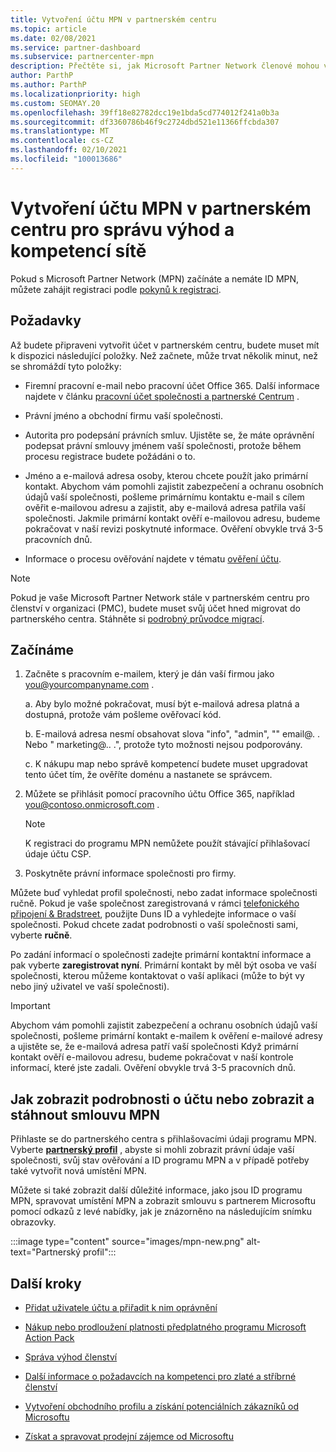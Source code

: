 ```yaml
---
title: Vytvoření účtu MPN v partnerském centru
ms.topic: article
ms.date: 02/08/2021
ms.service: partner-dashboard
ms.subservice: partnercenter-mpn
description: Přečtěte si, jak Microsoft Partner Network členové mohou vytvořit účet partnerského centra za účelem správy svých síťových výhod a kompetencí.
author: ParthP
ms.author: ParthP
ms.localizationpriority: high
ms.custom: SEOMAY.20
ms.openlocfilehash: 39ff18e82782dcc19e1bda5cd774012f241a0b3a
ms.sourcegitcommit: df3360786b46f9c2724dbd521e11366ffcbda307
ms.translationtype: MT
ms.contentlocale: cs-CZ
ms.lasthandoff: 02/10/2021
ms.locfileid: "100013686"
---
```

# <a name="create-an-mpn-account-in-partner-center-to-manage-network-benefits-and-competencies"></a>Vytvoření účtu MPN v partnerském centru pro správu výhod a kompetencí sítě


Pokud s Microsoft Partner Network (MPN) začínáte a nemáte ID MPN, můžete zahájit registraci podle [pokynů k registraci](https://partner.microsoft.com/dashboard/account/v3/enrollment/introduction/partnership).

## <a name="prerequisites"></a>Požadavky 

Až budete připraveni vytvořit účet v partnerském centru, budete muset mít k dispozici následující položky.  Než začnete, může trvat několik minut, než se shromáždí tyto položky:

- Firemní pracovní e-mail nebo pracovní účet Office 365. Další informace najdete v článku [pracovní účet společnosti a partnerské Centrum](azure-active-directory-tenants-and-partner-center.md) . 
 
- Právní jméno a obchodní firmu vaší společnosti.

- Autorita pro podepsání právních smluv. Ujistěte se, že máte oprávnění podepsat právní smlouvy jménem vaší společnosti, protože během procesu registrace budete požádáni o to.

- Jméno a e-mailová adresa osoby, kterou chcete použít jako primární kontakt. Abychom vám pomohli zajistit zabezpečení a ochranu osobních údajů vaší společnosti, pošleme primárnímu kontaktu e-mail s cílem ověřit e-mailovou adresu a zajistit, aby e-mailová adresa patřila vaší společnosti. Jakmile primární kontakt ověří e-mailovou adresu, budeme pokračovat v naší revizi poskytnuté informace. Ověření obvykle trvá 3-5 pracovních dnů. 

- Informace o procesu ověřování najdete v tématu [ověření účtu](verification-responses.md).

>[!NOTE]
>Pokud je vaše Microsoft Partner Network stále v partnerském centru pro členství v organizaci (PMC), budete muset svůj účet hned migrovat do partnerského centra. Stáhněte si [podrobný průvodce migrací](https://assetsprod.microsoft.com/mpn/migrate-pmc-pc-mpa-guide.pptx).

## <a name="get-started"></a>Začínáme

1. Začněte s pracovním e-mailem, který je dán vaší firmou jako you@yourcompanyname.com .
 
    a.  Aby bylo možné pokračovat, musí být e-mailová adresa platná a dostupná, protože vám pošleme ověřovací kód.

    b.  E-mailová adresa nesmí obsahovat slova "info", "admin", "" email@. . Nebo " marketing@.. .", protože tyto možnosti nejsou podporovány.

    c.  K nákupu map nebo správě kompetencí budete muset upgradovat tento účet tím, že ověříte doménu a nastanete se správcem. 

2. Můžete se přihlásit pomocí pracovního účtu Office 365, například you@contoso.onmicrosoft.com .

   >[!NOTE]
   > K registraci do programu MPN nemůžete použít stávající přihlašovací údaje účtu CSP.

3. Poskytněte právní informace společnosti pro firmy.

Můžete buď vyhledat profil společnosti, nebo zadat informace společnosti ručně. Pokud je vaše společnost zaregistrovaná v rámci [telefonického připojení & Bradstreet](https://partner.microsoft.com/marketing/usisvshowcase/dunandbrad), použijte Duns ID a vyhledejte informace o vaší společnosti. Pokud chcete zadat podrobnosti o vaší společnosti sami, vyberte **ručně**.

Po zadání informací o společnosti zadejte primární kontaktní informace a pak vyberte **zaregistrovat nyní**.
Primární kontakt by měl být osoba ve vaší společnosti, kterou můžeme kontaktovat o vaší aplikaci (může to být vy nebo jiný uživatel ve vaší společnosti).

>[!IMPORTANT]
>Abychom vám pomohli zajistit zabezpečení a ochranu osobních údajů vaší společnosti, pošleme primární kontakt e-mailem k ověření e-mailové adresy a ujistěte se, že e-mailová adresa patří vaší společnosti Když primární kontakt ověří e-mailovou adresu, budeme pokračovat v naší kontrole informací, které jste zadali. Ověření obvykle trvá 3-5 pracovních dnů. 

## <a name="how-to-view-account-details-or-view-and-download-the-mpn-agreement"></a>Jak zobrazit podrobnosti o účtu nebo zobrazit a stáhnout smlouvu MPN

Přihlaste se do partnerského centra s přihlašovacími údaji programu MPN. Vyberte [**partnerský profil**](https://partner.microsoft.com/pcv/accountsettings/connectedpartnerprofile) , abyste si mohli zobrazit právní údaje vaší společnosti, svůj stav ověřování a ID programu MPN a v případě potřeby také vytvořit nová umístění MPN. 

Můžete si také zobrazit další důležité informace, jako jsou ID programu MPN, spravovat umístění MPN a zobrazit smlouvu s partnerem Microsoftu pomocí odkazů z levé nabídky, jak je znázorněno na následujícím snímku obrazovky.

:::image type="content" source="images/mpn-new.png" alt-text="Partnerský profil":::


## <a name="next-steps"></a>Další kroky

-   [Přidat uživatele účtu a přiřadit k nim oprávnění](create-user-accounts-and-set-permissions.md)

-   [Nákup nebo prodloužení platnosti předplatného programu Microsoft Action Pack](mpn-get-action-pack.md)

-   [Správa výhod členství](manage-your-partner-network-benefits.md)

-   [Další informace o požadavcích na kompetenci pro zlaté a stříbrné členství](https://partner.microsoft.com/membership/competencies)

-   [Vytvoření obchodního profilu a získání potenciálních zákazníků od Microsoftu](create-a-marketing-profile.md)

-   [Získat a spravovat prodejní zájemce od Microsoftu](manage-leads.md)
